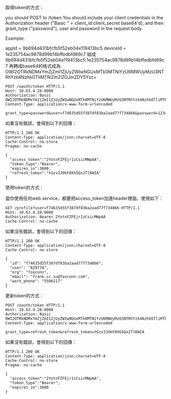 取得token的方式：

you should POST to /token
You should include your client credentials in the Authorization header ("Basic " + client_id:client_secret base64'd),
and then grant_type ("password"),
user and password in the request body.

Example:

appId = 9b694d431bfcfb5f52eb04e119413bc5
deviceId = 1e235754ac9878d99b14bffedbfd69c7
組成
9b694d431bfcfb5f52eb04e119413bc5:1e235754ac9878d99b14bffedbfd69c7
再轉成base64的格式成為
OWI2OTRkNDMxYmZjZmI1ZjUyZWIwNGUxMTk0MTNiYzU6MWUyMzU3NTRhYzk4NzhkOTliMTRiZmZlZGJmZDY5Yzc=

```
POST /oauth/token HTTP/1.1
Host: 10.63.4.28:8008
Authorization: Basic OWI2OTRkNDMxYmZjZmI1ZjUyZWIwNGUxMTk0MTNiYzU6MWUyMzU3NTRhYzk4NzhkOTliMTRiZmZlZGJmZDY5Yzc=
Content-Type: application/x-www-form-urlencoded

grant_type=password&user=f74635d55f387df83ba2aad77f734866&password=12345678

```


如果沒有錯誤，會得到以下的回傳：

```
HTTP/1.1 200 OK
Content-Type: application/json;charset=UTF-8
Cache-Control: no-store
Pragma: no-cache

{
  "access_token":"2YotnFZFEjr1zCsicMWpAA",
  "token_type":"Bearer",
  "expires_in":3600,
  "refresh_token":"tGzv3JOkF0XG5Qx2TlKWIA"
}

```


使用token的方式：

當你使用任何web service，都要把access_token加進header裡面。使用如下：

```
GET /profile?user=f74635d55f387df83ba2aad77f734866 HTTP/1.1
Host: 10.63.4.28:8008
Authorization: Bearer 2YotnFZFEjr1zCsicMWpAA
Cache-Control: no-cache

```


如果沒有錯誤，會得到以下的回傳：

```
HTTP/1.1 200 OK
Content-Type: application/json;charset=UTF-8
Cache-Control: no-store

{
  "id": "f74635d55f387df83ba2aad77f734866",
  "user": "829774",
  "org": "foxconn",
  "email": "frank.cc.su@foxconn.com",
  "work_phone": "5506217"
}

```


更新token的方式：

```
POST /oauth/token HTTP/1.1
Host: 10.63.4.28:8008
Authorization: Basic OWI2OTRkNDMxYmZjZmI1ZjUyZWIwNGUxMTk0MTNiYzU6MWUyMzU3NTRhYzk4NzhkOTliMTRiZmZlZGJmZDY5Yzc=
Content-Type: application/x-www-form-urlencoded

grant_type=refresh_token&refresh_token=tGzv3JOkF0XG5Qx2TlKWIA

```


如果沒有錯誤，會得到以下的回傳：

```
HTTP/1.1 200 OK
Content-Type: application/json;charset=UTF-8
Cache-Control: no-store
Pragma: no-cache

{
  "access_token":"2YotnFZFEjr1zCsicMWpAA",
  "token_type":"Bearer",
  "expires_in":3600
}

```